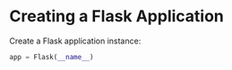 # Creating a Flask Application

Create a Flask application instance:

```python
app = Flask(__name__)
```


